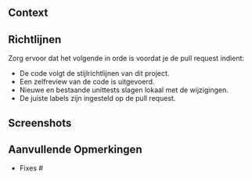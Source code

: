 <!-- Beschrijf wat deze pull request doet. Voeg een samenvatting van de wijzigingen en de reden voor de wijzigingen toe. -->

## Context

<!-- Geef extra context en uitleg waarom bepaalde keuzes zijn gemaakt in deze pull request. -->

## Richtlijnen

Zorg ervoor dat het volgende in orde is voordat je de pull request indient:

- De code volgt de stijlrichtlijnen van dit project.
- Een zelfreview van de code is uitgevoerd.
- Nieuwe en bestaande unittests slagen lokaal met de wijzigingen.
- De juiste labels zijn ingesteld op de pull request.

## Screenshots

<!-- Voeg indien van toepassing screenshots toe om je wijzigingen uit te leggen. -->

## Aanvullende Opmerkingen

<!-- Voeg eventuele andere informatie toe waarvan reviewers op de hoogte moeten zijn. -->

<!-- Lijst eventuele gerelateerde issues. Gebruik het formaat `Fixes #<issue_number>` om het issue automatisch te sluiten wanneer de PR wordt gemerged. -->
- Fixes #
